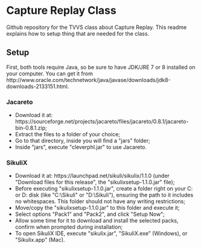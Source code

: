 # Capture Replay Class
<p>
Github repository for the TVVS class about Capture Replay.
This readme explains how to setup thing that are needed for the class.
</p>


## Setup
<p>
First, both tools require Java, so be sure to have JDK/JRE 7 or 8 installed on your computer. You can get it from http://www.oracle.com/technetwork/java/javase/downloads/jdk8-downloads-2133151.html.
</p>

### Jacareto
<ul>
  <li>Download it at: https://sourceforge.net/projects/jacareto/files/jacareto/0.8.1/jacareto-bin-0.8.1.zip;</li>
  <li>Extract the files to a folder of your choice;</li>
  <li>Go to that directory, inside you will find a "jars" folder;</li>
  <li>Inside "jars", execute "cleverphl.jar" to use Jacareto.</li>
</ul>

### SikuliX
<ul>
  <li>Download it at: https://launchpad.net/sikuli/sikulix/1.1.0 (under "Download files for this release", the "sikulixsetup-1.1.0.jar" file);</li>
  <li>Before executing "sikulixsetup-1.1.0.jar", create a folder right on your C: or D: disk (like "C:\Sikuli" or "D:\Sikuli"), ensuring the path to it includes no whitespaces. This folder should not have any writing restrictions;</li>
  <li>Move/copy the "sikulixsetup-1.1.0.jar" to this folder and execute it;</li>
  <li>Select options "Pack1" and "Pack2", and click "Setup Now";</li>
  <li>Allow some time for it to download and install the selected packs, confirm when prompted during installation;</li>
  <li>To open SikuliX IDE, execute "sikulix.jar", "SikuliX.exe" (Windows), or "Sikulix.app" (Mac).</li>
</ul>
